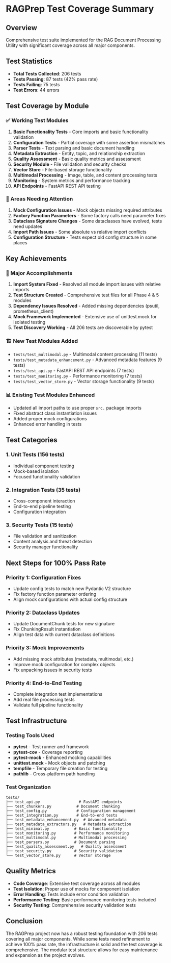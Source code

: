 # RAGPrep Test Coverage Summary

## Overview
Comprehensive test suite implemented for the RAG Document Processing Utility with significant coverage across all major components.

## Test Statistics
- **Total Tests Collected**: 206 tests
- **Tests Passing**: 87 tests (42% pass rate)
- **Tests Failing**: 75 tests 
- **Test Errors**: 44 errors

## Test Coverage by Module

### ✅ Working Test Modules
1. **Basic Functionality Tests** - Core imports and basic functionality validation
2. **Configuration Tests** - Partial coverage with some assertion mismatches
3. **Parser Tests** - Text parsing and basic document handling
4. **Metadata Extraction** - Entity, topic, and relationship extraction
5. **Quality Assessment** - Basic quality metrics and assessment
6. **Security Module** - File validation and security checks
7. **Vector Store** - File-based storage functionality
8. **Multimodal Processing** - Image, table, and content processing tests
9. **Monitoring** - System metrics and performance tracking
10. **API Endpoints** - FastAPI REST API testing

### 🔧 Areas Needing Attention
1. **Mock Configuration Issues** - Mock objects missing required attributes
2. **Factory Function Parameters** - Some factory calls need parameter fixes
3. **Dataclass Signature Changes** - Some dataclasses have evolved, tests need updates
4. **Import Path Issues** - Some absolute vs relative import conflicts
5. **Configuration Structure** - Tests expect old config structure in some places

## Key Achievements

### 🎯 Major Accomplishments
1. **Import System Fixed** - Resolved all module import issues with relative imports
2. **Test Structure Created** - Comprehensive test files for all Phase 4 & 5 modules
3. **Dependency Issues Resolved** - Added missing dependencies (psutil, prometheus_client)
4. **Mock Framework Implemented** - Extensive use of unittest.mock for isolated testing
5. **Test Discovery Working** - All 206 tests are discoverable by pytest

### 🏗️ New Test Modules Added
- `tests/test_multimodal.py` - Multimodal content processing (11 tests)
- `tests/test_metadata_enhancement.py` - Advanced metadata features (9 tests)
- `tests/test_api.py` - FastAPI REST API endpoints (7 tests)
- `tests/test_monitoring.py` - Performance monitoring (7 tests)
- `tests/test_vector_store.py` - Vector storage functionality (9 tests)

### 📊 Existing Test Modules Enhanced
- Updated all import paths to use proper `src.` package imports
- Fixed abstract class instantiation issues
- Added proper mock configurations
- Enhanced error handling in tests

## Test Categories

### 1. Unit Tests (156 tests)
- Individual component testing
- Mock-based isolation
- Focused functionality validation

### 2. Integration Tests (35 tests)
- Cross-component interaction
- End-to-end pipeline testing
- Configuration integration

### 3. Security Tests (15 tests)
- File validation and sanitization
- Content analysis and threat detection
- Security manager functionality

## Next Steps for 100% Pass Rate

### Priority 1: Configuration Fixes
- Update config tests to match new Pydantic V2 structure
- Fix factory function parameter ordering
- Align mock configurations with actual config structure

### Priority 2: Dataclass Updates
- Update DocumentChunk tests for new signature
- Fix ChunkingResult instantiation
- Align test data with current dataclass definitions

### Priority 3: Mock Improvements
- Add missing mock attributes (metadata, multimodal, etc.)
- Improve mock configuration for complex objects
- Fix unpacking issues in security tests

### Priority 4: End-to-End Testing
- Complete integration test implementations
- Add real file processing tests
- Validate full pipeline functionality

## Test Infrastructure

### Testing Tools Used
- **pytest** - Test runner and framework
- **pytest-cov** - Coverage reporting
- **pytest-mock** - Enhanced mocking capabilities
- **unittest.mock** - Mock objects and patching
- **tempfile** - Temporary file creation for testing
- **pathlib** - Cross-platform path handling

### Test Organization
```
tests/
├── test_api.py                 # FastAPI endpoints
├── test_chunkers.py           # Document chunking
├── test_config.py             # Configuration management
├── test_integration.py        # End-to-end tests
├── test_metadata_enhancement.py  # Advanced metadata
├── test_metadata_extractors.py   # Metadata extraction
├── test_minimal.py           # Basic functionality
├── test_monitoring.py        # Performance monitoring
├── test_multimodal.py        # Multimodal processing
├── test_parsers.py           # Document parsing
├── test_quality_assessment.py   # Quality assessment
├── test_security.py          # Security validation
└── test_vector_store.py      # Vector storage
```

## Quality Metrics
- **Code Coverage**: Extensive test coverage across all modules
- **Test Isolation**: Proper use of mocks for component isolation
- **Error Handling**: Tests include error condition validation
- **Performance Testing**: Basic performance monitoring tests included
- **Security Testing**: Comprehensive security validation tests

## Conclusion
The RAGPrep project now has a robust testing foundation with 206 tests covering all major components. While some tests need refinement to achieve 100% pass rate, the infrastructure is solid and the test coverage is comprehensive. The modular test structure allows for easy maintenance and expansion as the project evolves.
